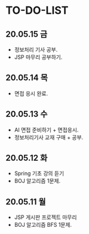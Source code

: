 # TO-DO-LIST

## 20.05.15 금
- 정보처리 기사 공부.
- JSP 마무리 공부하기.

## 20.05.14 목
- 면접 응시 완료.

## 20.05.13 수
- AI 면접 준비하기 + 면접응시.
- 정보처리기사 교재 구매 + 공부.

## 20.05.12 화
- Spring 기초 강의 듣기
- BOJ 알고리즘 1문제.

## 20.05.11 월
- JSP 게시판 프로젝트 마무리
- BOJ 알고리즘 BFS 1문제.
